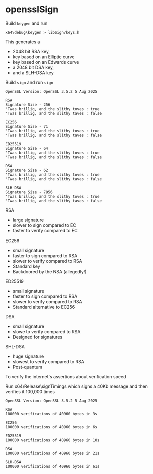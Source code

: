 # opensslSign

Build `keygen` and run

    x64\debug\keygen > libSign/keys.h

This generates a 

* 2048 bit RSA key,  
* key based on an Elliptic curve
* key based on an Edwards curve
* a 2048 bit DSA key,  
* and a SLH-DSA key

    
    
Build `sign` and run `sign`

    OpenSSL Version: OpenSSL 3.5.2 5 Aug 2025

    RSA
    Signature Size - 256
    'Twas brillig, and the slithy toves : true
    'Twas brillig, and the slithy taves : false

    EC256
    Signature Size - 71
    'Twas brillig, and the slithy toves : true
    'Twas brillig, and the slithy taves : false

    ED25519
    Signature Size - 64
    'Twas brillig, and the slithy toves : true
    'Twas brillig, and the slithy taves : false

    DSA
    Signature Size - 62
    'Twas brillig, and the slithy toves : true
    'Twas brillig, and the slithy taves : false

    SLH-DSA
    Signature Size - 7856
    'Twas brillig, and the slithy toves : true
    'Twas brillig, and the slithy taves : false


RSA 
* large signature
* slower to sign compared to EC
* faster to verify compared to EC

EC256 
* small signature
* faster to sign compared to RSA
* slower to verify compared to RSA
* Standard key
* Backdoored by the NSA (allegedly!)

ED25519
* small signature
* faster to sign compared to RSA
* slower to verify compared to RSA
* Standard alternative to EC256

DSA
* small signature
* slowe to verify compared to RSA
* Designed for signatures

SHL-DSA
* huge signature
* slowest to verify compared to RSA
* Post-quantum



To verify the internet's assertions about verification speed

Run x64\Release\signTimings which signs a 40Kb message and then verifies it 100,000 times    

    OpenSSL Version: OpenSSL 3.5.2 5 Aug 2025

    RSA
    100000 verifications of 40960 bytes in 3s

    EC256
    100000 verifications of 40960 bytes in 6s

    ED25519
    100000 verifications of 40960 bytes in 10s

    DSA
    100000 verifications of 40960 bytes in 21s    

    SLH-DSA
    100000 verifications of 40960 bytes in 61s    
